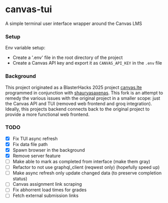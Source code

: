 # canvas-tui

A simple terminal user interface wrapper around the Canvas LMS

### Setup

Env variable setup:
- Create a '.env' file in the root directory of the project
- Create a Canvas API key and export it as `CANVAS_API_KEY` in the `.env` file

### Background

This project originated as a BlasterHacks 2025 project [canvas.lte](https://github.com/hoehlrich/canvas-tui)
programmed in conjunction with [shauryasaxenas](https://github.com/shauryasaxenas). This fork is an attempt to
remedy the various issues with the original project in a smaller scope: just
the Canvas API and TUI (removed web frontend and groq integration). Ideally,
this projects backend connects back to the original project to provide a more
functional web frontend.

### TODO
- [X] Fix TUI async refresh
- [X] Fix data file path
- [X] Spawn browser in the background
- [X] Remove server feature
- [ ] Make able to mark as completed from interface (make them gray)
- [ ] Refactor to not use graphql_client (reqwest only) (hopefully speed up)
- [ ] Make async refresh only update changed data (to preserve completion status)
- [ ] Canvas assignment link scraping
- [ ] Fix abhorrent load times for grades
- [ ] Fetch external submission links
